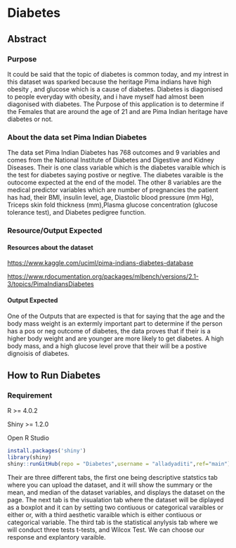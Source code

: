 # Diabetes

## Abstract 
### Purpose
It could be said that the topic of diabetes is common today, and my intrest in this dataset was sparked because the heritage Pima indians have high obesity , and glucose which is a cause of diabetes. Diabetes is diagonised to people everyday with obesity, and i have myself had almost been diagonised with diabetes. The Purpose of this application is to determine if the Females that are around the age of 21 and are Pima Indian heritage have diabetes or not. 
### About the data set Pima Indian Diabetes
The data set Pima Indian Diabetes has 768 outcomes and 9 variables and comes from the National Institute of Diabetes and Digestive and Kidney Diseases. Their is one class variable which is the diabetes varaible which is the test for diabetes saying postive or negtive. The diabetes varaible is the outocome expected at the end of the model. The other 8 variables are the medical predictor variables which are number of pregnancies the patient has had, their BMI, insulin level, age, Diastolic blood pressure (mm Hg),	Triceps skin fold thickness (mm),Plasma glucose concentration (glucose tolerance test), and 	Diabetes pedigree function.
### Resource/Output Expected 
#### Resources about the dataset 
https://www.kaggle.com/uciml/pima-indians-diabetes-database

https://www.rdocumentation.org/packages/mlbench/versions/2.1-3/topics/PimaIndiansDiabetes
#### Output Expected 
One of the Outputs that are expected is that for saying that the age and the body mass weight is an extermly important part to determine if the person has a pos or neg outcome of diabetes, the data proves that if their is a higher body weight and are younger are more likely to get diabetes. A high body mass, and a high glucose level prove that their will be a postive dignoisis of diabetes.
## How to Run Diabetes 
### Requirement
R >= 4.0.2

Shiny >= 1.2.0

Open R Studio 

```R
install.packages('shiny')
library(shiny)
shiny::runGitHub(repo = "Diabetes",username = "alladyaditi",ref="main") 
```

Their are three different tabs, the first one being descriptive statstics tab where you can upload the dataset, and it will show the summary or the mean, and median of the dataset variables, and displays the dataset on the page. The next tab is the visualation tab where the dataset will be diplayed as a boxplot and it can by setting two contiuous or categorical varaibles or either or, with a third aesthetic varaible which is either contiuous or categorical variable. The third tab is the statistical anylysis tab where we will conduct three tests t-tests, and Wilcox Test. We can choose our response and explantory varaible. 
